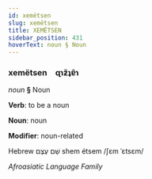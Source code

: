 ```yaml
---
id: xemëtsen
slug: xemëtsen
title: XEMËTSEN
sidebar_position: 431
hoverText: noun § Noun
---
```


### xemëtsen&emsp;<span kind="abugida">ɋɿƶ̆ʇɐ̃ɿ</span>

*noun* **§** Noun

**Verb**: to be a noun

**Noun**: noun

**Modifier**: noun-related

Hebrew שֵׁם עֶצֶם‎ shem étsem /ʃɛm ˈɛtsɛm/

*Afroasiatic Language Family*